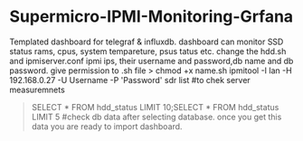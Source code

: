 # Supermicro-IPMI-Monitoring-Grfana
Templated dashboard for telegraf &amp; influxdb.
dashboard can monitor SSD status rams, cpus, system tempareture, psus tatus etc.
change the hdd.sh and ipmiserver.conf ipmi ips, their username and password,db name and db password.
give permission to .sh file > chmod +x name.sh
ipmitool -I lan -H 192.168.0.27 -U Username -P 'Password' sdr list #to chek server measuremnets
> SELECT * FROM hdd_status LIMIT 10;SELECT * FROM hdd_status LIMIT 5 #check db data after selecting database.
once you get this data you are ready to import dashboard.
